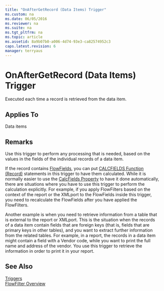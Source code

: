 ```yaml
---
title: "OnAfterGetRecord (Data Items) Trigger"
ms.custom: na
ms.date: 06/05/2016
ms.reviewer: na
ms.suite: na
ms.tgt_pltfrm: na
ms.topic: article
ms.assetid: 8a9b07b0-a006-4d74-93e3-ca82574952c3
caps.latest.revision: 6
manager: terryaus
---
```

# OnAfterGetRecord (Data Items) Trigger
Executed each time a record is retrieved from the data item.  
  
## Applies To  
 Data items  
  
## Remarks  
 Use this trigger to perform any processing that is needed, based on the values in the fields of the individual records of a data item.  
  
 If the record contains [FlowFields](../dynamics-nav/FlowFields.md), you can put [CALCFIELDS Function \(Record\)](../dynamics-nav/CALCFIELDS-Function--Record-.md) statements in this trigger to have them calculated. While it is normally easier to use the [CalcFields Property](../dynamics-nav/CalcFields-Property.md) to have it done automatically, there are situations where you have to use this trigger to perform the calculation explicitly. For example, if you apply FlowFilters based on the context of the report or the XMLport to the FlowFields inside this trigger, you need to recalculate the FlowFields after you have applied the FlowFilters.  
  
 Another example is when you need to retrieve information from a table that is external to the report or XMLport. This is the situation when the records of a data item contain fields that are foreign keys \(that is, fields that are primary keys in other tables\), and you want to extract further information from the related tables. For example, in a report, the records in a data item might contain a field with a Vendor code, while you want to print the full name and address of the vendor. You use this trigger to retrieve the information in order to print it in your report.  
  
## See Also  
 [Triggers](../dynamics-nav/Triggers.md)   
 [FlowFilter Overview](../dynamics-nav/FlowFilter-Overview.md)